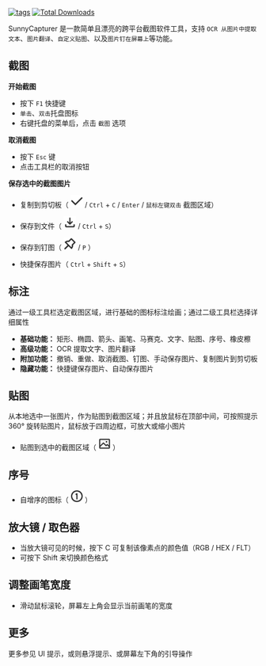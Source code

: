  [<img src="https://img.shields.io/github/v/release/XMuli/SunnyCapturer.svg?include_prereleases&label=version" alt="tags"/>](https://github.com/XMuli/SunnyCapturer/releases)   [<img src="https://img.shields.io/github/downloads/XMuli/SunnyCapturer/total" alt="Total Downloads" />](https://github.com/XMuli/SunnyCapturer/releases)  

SunnyCapturer 是一款简单且漂亮的跨平台截图软件工具，支持 `OCR 从图片中提取文本`、`图片翻译`、`自定义贴图`、以及`图片钉在屏幕上`等功能。



## 截图

**开始截图**

- 按下 `F1` 快捷键
- `单击`、`双击`托盘图标
- 右键托盘的菜单后，点击 `截图` 选项



**取消截图**

- 按下 `Esc` 键
- 点击工具栏的取消按钮



**保存选中的截图图片**

- 复制到剪切板（ <img src="../_media/img/copy_dark.svg" alt="复制到剪切板" width="25" height="25"> / `Ctrl` + `C` / `Enter` / `鼠标左键双击` 截图区域）

- 保存到文件（ <img src="../_media/img/save_dark.svg" alt="完成截图" width="25" height="25"> / `Ctrl` + `S`）

- 保存到钉图（ <img src="../_media/img/pin_dark.svg" alt="钉图" width="25" height="25"> / `P` ）

- 快捷保存图片（ `Ctrl` + `Shift` + `S`）

  

## 标注

通过一级工具栏选定截图区域，进行基础的图标标注绘画；通过二级工具栏选择详细属性

- **基础功能：** 矩形、椭圆、箭头、画笔、马赛克、文字、贴图、序号、橡皮檫
- **高级功能：** OCR 提取文字、图片翻译
- **附加功能：** 撤销、重做、取消截图、钉图、手动保存图片、复制图片到剪切板
- **隐藏功能：** 快捷键保存图片、自动保存图片



## 贴图

从本地选中一张图片，作为贴图到截图区域；并且放鼠标在顶部中间，可按照提示 360° 旋转贴图片，鼠标放于四周边框，可放大或缩小图片

- 贴图到选中的截图区域（ <img src="../_media/img/image_dark.svg" alt="贴图" width="25" height="25"> ）



## 序号

- 自增序的图标（ <img src="../_media/img/counter_dark.svg" alt="序号" width="25" height="25"> ）




## 放大镜 / 取色器

- 当放大镜可见的时候，按下 C 可复制该像素点的颜色值（RGB / HEX / FLT）
- 可按下 Shift 来切换颜色格式



## 调整画笔宽度

- 滑动鼠标滚轮，屏幕左上角会显示当前画笔的宽度



## 更多

更多参见 UI 提示，或则悬浮提示、或屏幕左下角的引导操作
